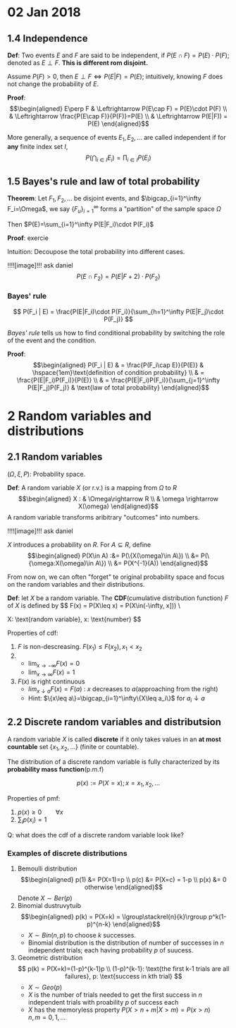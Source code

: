 # 02 Jan 2018

## 1.4 Independence

__Def__: Two events $E$ and $F$ are said to be independent, if $P(E\cap F)=P(E)\cdot P(F)$; denoted as $E\perp F$. __This is different rom disjoint.__

Assume $P(F)>0$, then $E\perp F \Leftrightarrow P(E|F)=P(E)$; intuitively, knowing $F$ does not change the probability of $E$.

__Proof__: 
$$\begin{aligned}
E\perp F & \Leftrightarrow P(E\cap F) = P(E)\cdot P(F) \\
         & \Leftrightarrow \frac{P(E\cap F)}{P(F)}=P(E) \\
         & \Leftrightarrow P(E|F)) = P(E)
\end{aligned}$$

More generally, a sequence of events $E_1, E_2, \ldots$ are called independent if for __any__ finite index set $I$,
$$
P(\bigcap_{i\in I}E_i)=\prod_{i\in I} P(E_i)
$$

## 1.5 Bayes's rule and law of total probability

__Theorem__: Let $F_1, F_2,\ldots$ be disjoint events, and $\bigcap_{i=1}^\infty F_i=\Omega$, we say $\{F_u\}_{i=1}^\infty$ forms a "partition" of the sample space $\Omega$

Then $P(E)=\sum_{i=1}^\infty P(E|F_i)\cdot P(F_i)$

__Proof__: exercie

Intuition: Decoupose the total probability into different cases.

!!!![image]!!! ask daniel
$$
P(E\cap F_2) = P(E|F+2)\cdot P(F_2)
$$

### Bayes' rule

$$
P(F_i | E) = \frac{P(E|F_i)\cdot P(F_i)}{\sum_{h=1}^\infty P(E|F_j)\cdot P(F_j)}
$$

_Bayes' rule_ tells us how to find conditional probability by switching the role of the event and the condition.

__Proof__:
$$\begin{aligned}
P(F_i | E)  & = \frac{P(F_i\cap E)}{P(E)}                               & \hspace{1em}\text{definition of condition probability} \\
            & = \frac{P(E|F_i)P(F_i)}{P(E)} \\ 
            & = \frac{P(E|F_i)P(F_i)}{\sum_{j=1}^\infty P(E|F_j)P(F_j)} & \text{law of total probability}
\end{aligned}$$

# 2 Random variables and distributions

## 2.1 Random variables

$(\Omega,\xi, P)$: Probability space.

__Def__: A random variable $X$ (or r.v.) is a mapping from $\Omega$ to $R$
$$\begin{aligned}
X : & \Omega\rightarrow R \\
    & \omega \rightarrow X(\omega)
\end{aligned}$$
A random variable transforms aribitrary "outcomes" into numbers.

!!!![image]!!! ask daniel

$X$ introduces a probability on $R$. For $A\subseteq R$, define
$$\begin{aligned}
P(X\in A) :&= P(\{X(\omega)\in A\}) \\
           &= P(\{\omega:X(\omega)\in A\}) \\
           &= P(X^{-1}(A))
\end{aligned}$$

From now on, we can often "forget" te original probability space and focus on the random variables and their distributions.

__Def__: let $X$ be a random variable. The __CDF__(cumulative distribution function) $F$ of $X$ is defined by 
$$
F(x) = P(X\leq x) = P(X\in(-\infty, x])) \\

X: \text{random variable}, x: \text{number}
$$

Properties of cdf:

1. $F$ is non-descreasing. $F(x_1)\leq F(x_2), x_1 < x_2$
2. * $\lim_{x\rightarrow -\infty}F(x) = 0$
   * $\lim_{x\rightarrow\infty}F(x)=1$
3. $F(x)$ is right continuous
   * $lim_{x\downarrow a}F(x) = F(a)$ : $x$ decreases to $a$(approaching from the right)
   * Hint: $\{x\leq a\}=\bigcap_{i=1}^\infty\{X\leq a_i\}$ for $a_i\downarrow a$
  
## 2.2 Discrete random variables and distributsion

A random variable $X$ is called __discrete__ if it only takes values in an __at most countable__ set $\{x_1, x_2, \ldots\}$ (finite or countable). 

The distribution of a discrete random variable is fully characterized by its __probability mass function__(p.m.f)

$$
    p(x):=P(X=x); x=x_1, x_2, \ldots
$$

Properties of pmf:

1. $p(x)\geq 0 \hspace{2em}\forall x$
2. $\sum_ip(x_i) = 1$

Q: what does the cdf of a discrete random variable look like?

### Examples of discrete distributions

1. Bemoulli distribution
   $$\begin{aligned}
    p(1) &= P(X=1)=p \\
    p(c) &= P(X=c) = 1-p \\
    p(x) &= 0 otherwise
   \end{aligned}$$
   Denote $X\sim Ber(p)$
2. Binomial dustruvytuib
    $$\begin{aligned}
        p(k) = P(X=k) = \lgroup\stackrel{n}{k}\rgroup p^k(1-p)^{n-k}
    \end{aligned}$$
    * $X\sim Bin(n, p)$ to choose $k$ successes.
    * Binomial distribution is the distribution of number of successes in $n$ independent trials; each having probability $p$ of suucess.
3. Geometric distribution
   $$
    p(k) = P(X=k)=(1-p)^{k-1}p \\
    (1-p)^{k-1}: \text{the first k-1 trials are all failures}, p: \text{success in kth trial}
   $$
   * $X\sim Geo(p)$
   * $X$ is the number of trials needed to get the first success in $n$ independent trials with proability $p$ of success each
   * $X$ has the memoryless property
    $P(X>n+m|X>m) = P(x>n) \hspace{2em} n, m=0,1,\ldots$